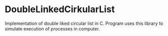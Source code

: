 # DoubleLinkedCirkularList
Implementation of double liked circular list in C. Program uses this library to simulate execution of processes in computer.
